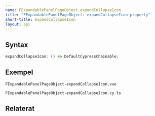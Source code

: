 ```yaml
---
name: FExpandablePanelPageObject.expandCollapseIcon
title: "FExpandablePanelPageObject: expandCollapseIcon property"
short-title: expandCollapseIcon
layout: api
---
```


## Syntax

```ts nocompile nolint
expandCollapseIcon: () => DefaultCypressChainable;
```

## Exempel

```import static
FExpandablePanelPageObject-expandCollapseIcon.vue
```

```import
FExpandablePanelPageObject-expandCollapseIcon.cy.ts
```

## Relaterat
